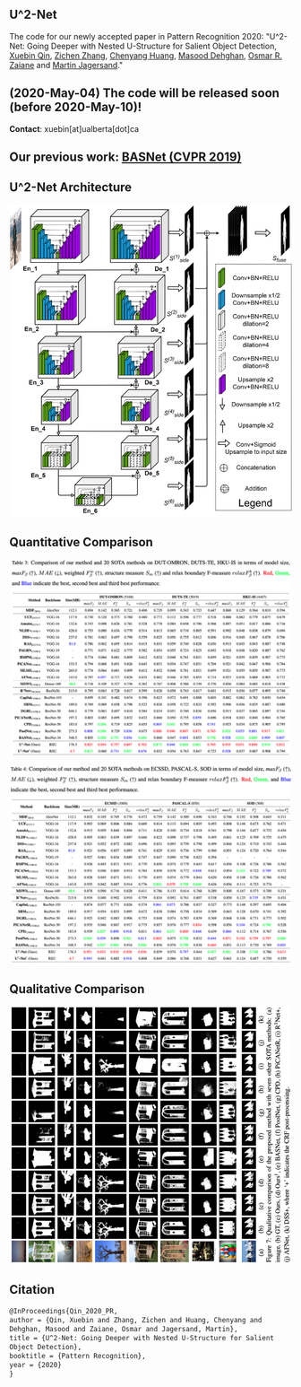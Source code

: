 ## U^2-Net
The code for our newly accepted paper in Pattern Recognition 2020: "U^2-Net: Going Deeper with Nested U-Structure for Salient Object Detection, [Xuebin Qin](https://webdocs.cs.ualberta.ca/~xuebin/), [Zichen Zhang](https://webdocs.cs.ualberta.ca/~zichen2/), [Chenyang Huang](https://chenyangh.com/), [Masood Dehghan](https://sites.google.com/view/masooddehghan), [Osmar R. Zaiane](http://webdocs.cs.ualberta.ca/~zaiane/) and [Martin Jagersand](https://webdocs.cs.ualberta.ca/~jag/)."

## (2020-May-04) The code will be released soon (before 2020-May-10)!

__Contact__: xuebin[at]ualberta[dot]ca


## Our previous work: [BASNet (CVPR 2019)](https://github.com/NathanUA/BASNet)


## U^2-Net Architecture

![U^2-Net architecture](U2NETPR.png)


## Quantitative Comparison

![Quantitative Comparison](quan_1.png)

![Quantitative Comparison](quan_2.png)


## Qualitative Comparison

![Qualitative Comparison](qual.png?raw=true)


## Citation
```
@InProceedings{Qin_2020_PR,
author = {Qin, Xuebin and Zhang, Zichen and Huang, Chenyang and Dehghan, Masood and Zaiane, Osmar and Jagersand, Martin},
title = {U^2-Net: Going Deeper with Nested U-Structure for Salient Object Detection},
booktitle = {Pattern Recognition},
year = {2020}
}
```
